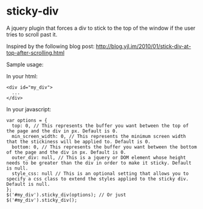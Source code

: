 sticky-div
==========

A jquery plugin that forces a div to stick to the top of the window if the user tries to scroll past it.

Inspired by the following blog post: http://blog.yjl.im/2010/01/stick-div-at-top-after-scrolling.html

Sample usage:

In your html:

    <div id="my_div">
      ...
    </div>

In your javascript:

    var options = {
      top: 0, // This represents the buffer you want between the top of the page and the div in px. Default is 0.
      min_screen_width: 0, // This represents the minimum screen width that the stickiness will be applied to. Default is 0.
      bottom: 0, // This represents the buffer you want between the bottom of the page and the div in px. Default is 0.
      outer_div: null, // This is a jquery or DOM element whose height needs to be greater than the div in order to make it sticky. Default is null.
      style_css: null // This is an optional setting that allows you to specify a css class to extend the styles applied to the sticky div. Default is null.
    };
    $('#my_div').sticky_div(options); // Or just $('#my_div').sticky_div();

